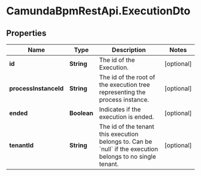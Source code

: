 # CamundaBpmRestApi.ExecutionDto

## Properties

Name | Type | Description | Notes
------------ | ------------- | ------------- | -------------
**id** | **String** | The id of the Execution. | [optional] 
**processInstanceId** | **String** | The id of the root of the execution tree representing the process instance. | [optional] 
**ended** | **Boolean** | Indicates if the execution is ended. | [optional] 
**tenantId** | **String** | The id of the tenant this execution belongs to. Can be &#x60;null&#x60; if the execution belongs to no single tenant. | [optional] 


